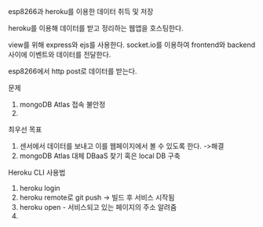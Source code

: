 esp8266과 heroku를 이용한 데이터 취득 및 저장

heroku를 이용해 데이터를 받고 정리하는 웹앱을 호스팅한다.

view를 위해 express와 ejs를 사용한다.
socket.io를 이용하여 frontend와 backend 사이에 이벤트와 데이터를 전달한다.

esp8266에서 http post로 데이터를 받는다.

문제
1. mongoDB Atlas 접속 불안정
2. 

최우선 목표
1. 센서에서 데이터를 보내고 이를 웹페이지에서 볼 수 있도록 한다. ->해결
2. mongoDB Atlas 대체 DBaaS 찾기 혹은 local DB 구축

Heroku CLI 사용법
1. heroku login
2. heroku remote로 git push -> 빌드 후 서비스 시작됨
3. heroku open - 서비스되고 있는 페이지의 주소 알려줌
4. 